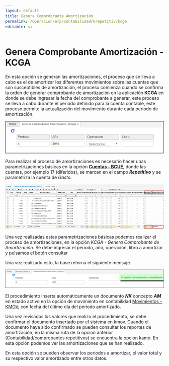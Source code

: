 ```yaml
---
layout: default
title: Genera Comprobrante Amortización
permalink: /Operacion/erp/contabilidad/krepetitiv/kcga
editable: si
---
```


# Genera Comprobante Amortización - KCGA

En esta opción se generan las amortizaciones, el proceso que se lleva a cabo es el de amortizar los diferentes movimientos sobre las cuentas que son susceptibles de amortización, el proceso comienza cuando se confirma  la orden de generar comprobante de amortización en la aplicación **KCGA** en donde se debe ingresar la fecha del comprobante a generar, este proceso se lleva a cabo durante el periodo definido para la cuenta contable, este proceso permite la actualización del movimiento durante  cada periodo de amortización.

![](KCGA1.png)

Para realizar el proceso de amortizaciones es necesario hacer unas parametrizaciones básicas en la opción [**Cuentas - BCUE**](http://docs.oasiscom.com/Operacion/common/bcuenta/bcue), donde las cuentas, por ejemplo 17 (diferidos), se marcan en el campo **_Repetitivo_** y se parametriza la cuenta de _Gasto_.  


![](kcga3.png)


Una vez realizadas estas parametrizaciones básicas podemos realizar el proceso de amortizaciones, en la opción _KCGA - Genera Comprobante de Amortización_. Se debe ingresar el periodo, año, operación, libro a amortizar y pulsamos el botón consultar

Una vez realizado esto, la base retorna el siguiente mensaje.

![](KCGA2.png)

El procedimiento inserta automáticamente un documento **_NK_** concepto **_AM_** en estado activo en la opción de movimiento en contabilidad [Movimientos - KMOV](http://docs.oasiscom.com/Operacion/erp/contabilidad/kmovimient/kmov), con fecha del último día del periodo amortizado.  

Una vez revisados los valores que realizo el procedimiento, se debe confirmar el documento insertado por el sistema en kmov. Cuando el documento haya sido confirmado se pueden consultar los reportes de amortización, en la misma ruta de la opción anterior (Contabilidad/comprobantes repetitivos) se encuentra la opción kamo. En esta opción podemos ver las amortizaciones que se han realizado.  

En esta opción se pueden observar los periodos a amortizar, el valor total y su respectivo valor amortizado entre otros datos.  






